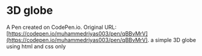 # 3D globe
A Pen created on CodePen.io. Original URL: [https://codepen.io/muhammedriyas003/pen/qBBvMrV](https://codepen.io/muhammedriyas003/pen/qBBvMrV).
a simple 3D globe using html and css only
